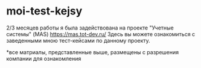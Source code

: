 # moi-test-kejsy

2/3 месяцев работы я была задействована на проекте "Учетные системы" (MAS) https://mas.tot-dev.ru/ Здесь вы можете ознакомиться с заведенными мною тест-кейсами по данному проекту.

*все матриалы, представленные выше, размещены с разрешения компании для ознакомления
